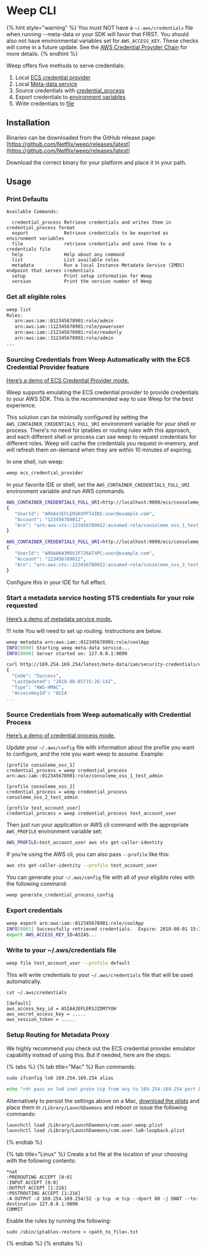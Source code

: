 # Weep CLI

{% hint style="warning" %}
You must NOT have a `~/.aws/credentials` file when running --meta-data or your SDK will favor that FIRST. You should also not have environmental variables set for `AWS_ACCESS_KEY`. These checks will come in a future update. See the [AWS Credential Provider Chain](https://docs.aws.amazon.com/sdk-for-java/v1/developer-guide/credentials.html#credentials-default) for more details.
{% endhint %}

Weep offers five methods to serve credentials:

1. Local [ECS credential provider](https://docs.aws.amazon.com/AWSJavaSDK/latest/javadoc/com/amazonaws/auth/EC2ContainerCredentialsProviderWrapper.html)
2. Local [Meta-data service](https://docs.aws.amazon.com/AWSEC2/latest/UserGuide/configuring-instance-metadata-service.html)
3. Source credentials with [credential\_process](https://docs.aws.amazon.com/cli/latest/userguide/cli-configure-sourcing-external.html)
4. Export credentials to [environment variables](https://docs.aws.amazon.com/cli/latest/userguide/cli-configure-envvars.html)
5. Write credentials to [file](https://docs.aws.amazon.com/cli/latest/userguide/cli-configure-files.html)

## Installation

Binaries can be downloaded from the GitHub release page: [https://github.com/Netflix/weep/releases/latest](https://github.com/Netflix/weep/releases/latest)

Download the correct binary for your platform and place it in your path.

## Usage

### Print Defaults

```text
Available Commands:

  credential_process Retrieve credentials and writes them in credential_process format
  export             Retrieve credentials to be exported as environment variables
  file               retrieve credentials and save them to a credentials file
  help               Help about any command
  list               List available roles
  metadata           Run a local Instance Metadata Service (IMDS) endpoint that serves credentials
  setup              Print setup information for Weep
  version            Print the version number of Weep
```

### Get all eligible roles

```bash
weep list
Roles:
   arn:aws:iam::012345678901:role/admin
   arn:aws:iam::112345678901:role/poweruser
   arn:aws:iam::212345678901:role/readonly
   arn:aws:iam::312345678901:role/admin
...
```

### Sourcing Credentials from Weep Automatically with the ECS Credential Provider feature

[Here’s a demo of ECS Credential Provider mode.](https://youtu.be/lNYgK-IBQgY)

Weep supports emulating the ECS credential provider to provide credentials to your AWS SDK. This is the recommended way to use Weep for the best experience.

This solution can be minimally configured by setting the `AWS_CONTAINER_CREDENTIALS_FULL_URI` environment variable for your shell or process. There's no need for iptables or routing rules with this approach, and each different shell or process can use weep to request credentials for different roles. Weep will cache the credentials you request in-memory, and will refresh them on-demand when they are within 10 minutes of expiring.

In one shell, run weep:

```bash
weep ecs_credential_provider
```

In your favorite IDE or shell, set the `AWS_CONTAINER_CREDENTIALS_FULL_URI` environment variable and run AWS commands.

```bash
AWS_CONTAINER_CREDENTIALS_FULL_URI=http://localhost:9090/ecs/consoleme_oss_1 aws sts get-caller-identity
{
   "UserId": "AROA4JEFLERSKVPFT4INI:user@example.com",
   "Account": "123456789012",
   "Arn": "arn:aws:sts::123456789012:assumed-role/consoleme_oss_1_test_user/user@example.com"
}

AWS_CONTAINER_CREDENTIALS_FULL_URI=http://localhost:9090/ecs/consoleme_oss_2 aws sts get-caller-identity
{
   "UserId": "AROA6KW3MOV2F7J6AT4PC:user@example.com",
   "Account": "223456789012",
   "Arn": "arn:aws:sts::223456789012:assumed-role/consoleme_oss_2_test_user/user@example.com"
}
```

Configure this in your IDE for full effect.

### Start a metadata service hosting STS credentials for your role requested

[Here’s a demo of metadata service mode.](https://youtu.be/4sK5JHwgjjg)

!!! note You will need to set up routing. Instructions are below.

```bash
weep metadata arn:aws:iam::012345678901:role/coolApp
INFO[0000] Starting weep meta-data service...
INFO[0000] Server started on: 127.0.0.1:9090

curl http://169.254.169.254/latest/meta-data/iam/security-credentials/coolApp
{
  "Code": "Success",
  "LastUpdated": "2018-08-01T15:26:14Z",
  "Type": "AWS-HMAC",
  "AccessKeyId": "ASIA
...
```

### Source Credentials from Weep automatically with Credential Process

[Here’s a demo of credential process mode.](https://www.youtube.com/watch?v=4sK5JHwgjjg)

Update your `~/.aws/config` file with information about the profile you want to configure, and the role you want weep to assume. Example:

```text
[profile consoleme_oss_1]
credential_process = weep credential_process arn:aws:iam::012345678901:role/consoleme_oss_1_test_admin

[profile consoleme_oss_2]
credential_process = weep credential_process consoleme_oss_2_test_admin

[profile test_account_user]
credential_process = weep credential_process test_account_user
```

Then just run your application or AWS cli command with the appropriate `AWS_PROFILE` environment variable set:

```bash
AWS_PROFILE=test_account_user aws sts get-caller-identity
```

If you’re using the AWS cli, you can also pass `--profile` like this:

```bash
aws sts get-caller-identity --profile test_account_user
```

You can generate your `~/.aws/config` file with all of your eligible roles with the following command:

```bash
weep generate_credential_process_config
```

### Export credentials

```bash
weep export arn:aws:iam::012345678901:role/coolApp
INFO[0001] Successfully retrieved credentials.  Expire: 2018-08-01 15:39:12 -0700 PDT
export AWS_ACCESS_KEY_ID=ASIAS...
```

### Write to your ~/.aws/credentials file

```bash
weep file test_account_user --profile default
```

This will write credentials to your `~/.aws/credentials` file that will be used automatically.

```bash
cat ~/.aws/credentials
```

```text
[default]
aws_access_key_id = ASIA4JEFLERSJZDM7YOH
aws_secret_access_key = .....
aws_session_token = .....
```

### Setup Routing for Metadata Proxy

We highly recommend you check out the ECS credential provider emulator capability instead of using this. But if needed, here are the steps:

{% tabs %}
{% tab title="Mac" %}
Run commands:

```bash
sudo ifconfig lo0 169.254.169.254 alias

echo "rdr pass on lo0 inet proto tcp from any to 169.254.169.254 port 80 -> 127.0.0.1 port 9090" | sudo pfctl -ef -
```

Alternatively to persist the settings above on a Mac, [download the plists](https://drive.google.com/drive/folders/1Z038jaI1e21t48f94bfCwAjDazYQjTNd) and place them in `/Library/LaunchDaemons` and reboot or issue the following commands:

```bash
launchctl load /Library/LaunchDaemons/com.user.weep.plist
launchctl load /Library/LaunchDaemons/com.user.lo0-loopback.plist
```
{% endtab %}

{% tab title="Linux" %}
Create a txt file at the location of your choosing with the following contents:

```text
*nat
:PREROUTING ACCEPT [0:0]
:INPUT ACCEPT [0:0]
:OUTPUT ACCEPT [1:216]
:POSTROUTING ACCEPT [1:216]
-A OUTPUT -d 169.254.169.254/32 -p tcp -m tcp --dport 80 -j DNAT --to-destination 127.0.0.1:9090
COMMIT
```

Enable the rules by running the following:

```text
sudo /sbin/iptables-restore < <path_to_file>.txt
```
{% endtab %}
{% endtabs %}

